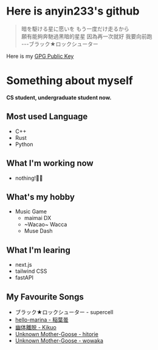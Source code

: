# Here is anyin233's github

> 暗を駆ける星に愿いを もう一度だけ走るから  
> 願有能夠奔馳過黑暗的星星 因為再一次就好 我要向前跑   
> ---ブラック★ロックシューター

Here is my [GPG Public Key](https://github.com/anyin233.gpg)

# Something about myself
**CS student, undergraduate student now.**

## Most used Language

- C++
- Rust
- Python


## What I'm working now

- nothing!🤷‍♂️

## What's my hobby

- Music Game
  - maimai DX
  - ~Wacao~ Wacca
  - Muse Dash

## What I'm learing

- next.js
- tailwind CSS
- fastAPI

## My Favourite Songs

- ブラック★ロックシューター - supercell
- [hello-marina - 稲葉曇](https://music.apple.com/jp/album/hello-marina/1610321242?i=1610321251&l=en)
- [幽体離脱 - Kikuo](https://www.youtube.com/watch?v=UHH2KKN0xoc)
- [Unknown Mother-Goose - hitorie](https://music.apple.com/jp/album/unknown-mother-goose/1535624171?i=1535624172&l=en)
- [Unknown Mother-Goose - wowaka](https://www.youtube.com/watch?v=P_CSdxSGfaA)


<!--
**anyin233/anyin233** is a ✨ _special_ ✨ repository because its `README.md` (this file) appears on your GitHub profile.

Here are some ideas to get you started:

- 🔭 I’m currently working on ...
- 🌱 I’m currently learning ...
- 👯 I’m looking to collaborate on ...
- 🤔 I’m looking for help with ...
- 💬 Ask me about ...
- 📫 How to reach me: ...
- 😄 Pronouns: ...
- ⚡ Fun fact: ...
-->
